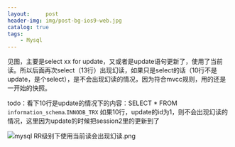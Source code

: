 ```yaml
---
layout:     post
header-img: img/post-bg-ios9-web.jpg
catalog: true
tags:
    - Mysql
---
```

见图，主要是select xx for update，又或者是update语句更新了，使用了当前读。所以后面再次select（13行）出现幻读，如果只是select的话（10行不是update，是个select），是不会出现幻读的情况，因为符合mvcc规则，用的还是一开始的快照。

todo：看下10行是update的情况下的内容：SELECT * FROM `information_schema`.`INNODB_TRX`
如果10行，update的id为1，则不会出现幻读的情况，这里因为update的时候把session2里的更新到了

![mysql RR级别下使用当前读会出现幻读.png](https://upload-images.jianshu.io/upload_images/2419518-c47fe9ac1ce37214.png?imageMogr2/auto-orient/strip%7CimageView2/2/w/1240)
